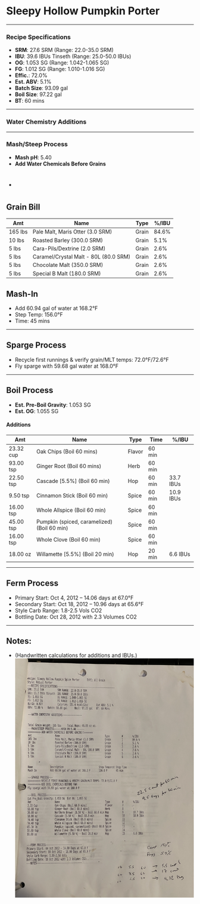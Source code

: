 # Sleepy Hollow Pumpkin Porter  


---

### Recipe Specifications
- **SRM**: 27.6 SRM (Range: 22.0-35.0 SRM)  
- **IBU**: 39.6 IBUs Tinseth (Range: 25.0-50.0 IBUs)  
- **OG**: 1.053 SG (Range: 1.042-1.065 SG)  
- **FG**: 1.012 SG (Range: 1.010-1.016 SG)  
- **Effic.**: 72.0%  
- **Est. ABV**: 5.1%  
- **Batch Size**: 93.09 gal  
- **Boil Size**: 97.22 gal  
- **BT**: 60 mins  

---

### Water Chemistry Additions  

---

### Mash/Steep Process
- **Mash pH**: 5.40  
- **Add Water Chemicals Before Grains**
- #

 
## Grain Bill
| Amt     | Name                                  | Type  | %/IBU |
| ------- | ------------------------------------- | ----- | ----- |
| 165 lbs | Pale Malt, Maris Otter (3.0 SRM)      | Grain | 84.6% |
| 10 lbs  | Roasted Barley (300.0 SRM)            | Grain | 5.1%  |
| 5 lbs   | Cara-Pils/Dextrine (2.0 SRM)          | Grain | 2.6%  |
| 5 lbs   | Caramel/Crystal Malt - 80L (80.0 SRM) | Grain | 2.6%  |
| 5 lbs   | Chocolate Malt (350.0 SRM)            | Grain | 2.6%  |
| 5 lbs   | Special B Malt (180.0 SRM)            | Grain | 2.6%  |

## Mash-In
- Add 60.94 gal of water at 168.2°F  
- Step Temp: 156.0°F  
- Time: 45 mins  

---

## Sparge Process
- Recycle first runnings & verify grain/MLT temps: 72.0°F/72.6°F  
- Fly sparge with 59.68 gal water at 168.0°F  

---

## Boil Process
- **Est. Pre-Boil Gravity**: 1.053 SG  
- **Est. OG**: 1.055 SG  

#### Additions
| Amt       | Name                                        | Type   | Time   | %/IBU     |
| --------- | ------------------------------------------- | ------ | ------ | --------- |
| 23.32 cup | Oak Chips (Boil 60 mins)                    | Flavor | 60 min |           |
| 93.00 tsp | Ginger Root (Boil 60 mins)                  | Herb   | 60 min |           |
| 22.50 tsp | Cascade [5.5%] (Boil 60 min)                | Hop    | 60 min | 33.7 IBUs |
| 9.50 tsp  | Cinnamon Stick (Boil 60 min)                | Spice  | 60 min | 10.9 IBUs |
| 16.00 tsp | Whole Allspice (Boil 60 min)                | Spice  | 60 min |           |
| 45.00 tsp | Pumpkin (spiced, caramelized) (Boil 60 min) | Spice  | 60 min |           |
| 16.00 tsp | Whole Clove (Boil 60 min)                   | Spice  | 60 min |           |
| 18.00 oz  | Willamette [5.5%] (Boil 20 min)             | Hop    | 20 min | 6.6 IBUs  |

---

## Ferm Process
- Primary Start: Oct 4, 2012 – 14.06 days at 67.0°F  
- Secondary Start: Oct 18, 2012 – 10.96 days at 65.6°F  
- Style Carb Range: 1.8-2.5 Vols CO2  
- Bottling Date: Oct 28, 2012 with 2.3 Volumes CO2  

---

## Notes:
- (Handwritten calculations for additions and IBUs.)
![](../assets/media/SleepyHollow.jpg)